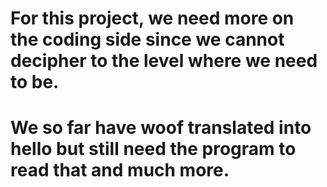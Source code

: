 # For this project, we need more on the coding side since we cannot decipher to the level where we need to be. 
# We so far have woof translated into hello but still need the program to read that and much more.


